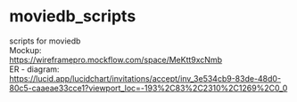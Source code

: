 # moviedb_scripts
scripts for moviedb
<br>
Mockup:
<br>
https://wireframepro.mockflow.com/space/MeKtt9xcNmb
<br>
ER - diagram:
<br>
https://lucid.app/lucidchart/invitations/accept/inv_3e534cb9-83de-48d0-80c5-caaeae33cce1?viewport_loc=-193%2C83%2C2310%2C1269%2C0_0
